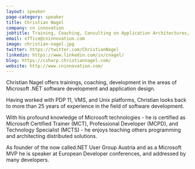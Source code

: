 ```yaml
---
layout: speaker
page-category: speaker
title: Christian Nagel
company: cn innovation
jobtitle: Training, Coaching, Consulting on Application Architectures, Microsoft Azure, WPF, UWP, ASP.NET Core, C#, C++, ...
email: office@cninnovation.com
image: christian-nagel.jpg
twitter: https://twitter.com/ChristianNagel
linkedin: https://www.linkedin.com/in/cnagel/
blog: https://csharp.christiannagel.com/
website: http://www.cninnovation.com/
---
```


Christian Nagel offers trainings, coaching, development in the areas of Microsoft .NET software development and application design.

Having worked with PDP 11, VMS, and Unix platforms, Christian looks back to more than 25 years of experience in the field of software development.

With his profound knowledge of Microsoft technologies - he is certified as Microsoft Certified Trainer (MCT), Professional Developer (MCPD), and Technology Specialist (MCTS) - he enjoys teaching others programming and architecting distributed solutions.

As founder of the now called.NET User Group Austria and as a Microsoft MVP he is speaker at European Developer conferences, and addressed by many developers.